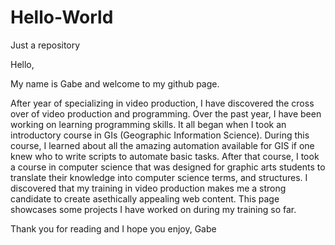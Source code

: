 # Hello-World
Just a repository

Hello,

My name is Gabe and welcome to my github page. 
  
  After year of specializing in video production, I have discovered the cross over of video production and programming. Over the past year, I have been working on learning programming skills. It all began when I took an introductory course in GIs (Geographic Information Science). During this course, I learned about all the amazing automation available for GIS if one knew who to write scripts to automate basic tasks. After that course, I took a course in computer science that was designed for graphic arts students to translate their knowledge into computer science terms, and structures. I discovered that my training in video production makes me a strong candidate to create asethically appealing web content. This page showcases some projects I have worked on during my training so far.
  
  Thank you for reading and I hope you enjoy,
  Gabe
